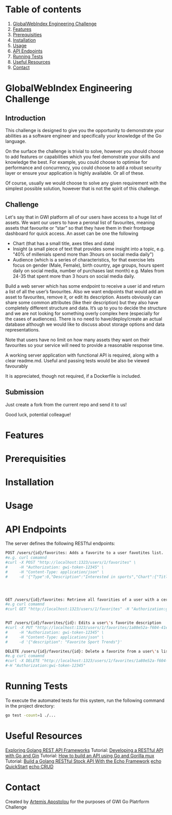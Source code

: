 # Table of contents

 1. [GlobalWebIndex Engineering Challenge](#globalwebindex-engineering-challenge)
 2. [Features](#features)
 3. [Prerequisities](#prerequisities)
 4. [Installation](#Installation)
 5. [Usage](#usage)
 6. [API Endpoints](#api-endpoints)
 7. [Running Tests](#running-tests)
 8. [Useful Resources](#useful-resources)
 9. [Contact](#contact)


# GlobalWebIndex Engineering Challenge

## Introduction

This challenge is designed to give you the opportunity to demonstrate your abilities as a software engineer and specifically your knowledge of the Go language.

On the surface the challenge is trivial to solve, however you should choose to add features or capabilities which you feel demonstrate your skills and knowledge the best. For example, you could choose to optimise for performance and concurrency, you could choose to add a robust security layer or ensure your application is highly available. Or all of these.

Of course, usually we would choose to solve any given requirement with the simplest possible solution, however that is not the spirit of this challenge.

## Challenge

Let's say that in GWI platform all of our users have access to a huge list of assets. We want our users to have a peronal list of favourites, meaning assets that favourite or “star” so that they have them in their frontpage dashboard for quick access. An asset can be one the following
* Chart (that has a small title, axes titles and data)
* Insight (a small piece of text that provides some insight into a topic, e.g. "40% of millenials spend more than 3hours on social media daily")
* Audience (which is a series of characteristics, for that exercise lets focus on gender (Male, Female), birth country, age groups, hours spent daily on social media, number of purchases last month)
e.g. Males from 24-35 that spent more than 3 hours on social media daily.

Build a web server which has some endpoint to receive a user id and return a list of all the user’s favourites. Also we want endpoints that would add an asset to favourites, remove it, or edit its description. Assets obviously can share some common attributes (like their description) but they also have completely different structure and data. It’s up to you to decide the structure and we are not looking for something overly complex here (especially for the cases of audiences). There is no need to have/deploy/create an actual database although we would like to discuss about storage options and data representations.

Note that users have no limit on how many assets they want on their favourites so your service will need to provide a reasonable response time.

A working server application with functional API is required, along with a clear readme.md. Useful and passing tests would be also be viewed favourably

It is appreciated, though not required, if a Dockerfile is included.

## Submission

Just create a fork from the current repo and send it to us!

Good luck, potential colleague!


# Features

# Prerequisities

# Installation

# Usage

# API Endpoints

The server defines the following RESTful endpoints:
``` bash
POST /users/{id}/favorites: Adds a favorite to a user favotites list.
#e.g. curl comamnd 
#curl -X POST "http://localhost:1323/users/1/favorites" \
#     -H "Authorization: gwi-token-12345" \
#     -H "Content-Type: application/json" \
#     -d '{"Type":0,"Description":"Interested in sports","Chart":{"Title":"How interested are you in Sports?","XAxis":"Interest","YAxis":"Amount",#"Data":{"Quite interested":32,"Very interested":31.9}}}'




GET /users/{id}/favorites: Retrieve all favorities of a user with a certain id.
#e.g curl comamnd 
#curl GET "http://localhost:1323/users/1/favorites" -H "Authorization:gwi-token-12345"


PUT /users/{id}/favorites/{id}: Edits a user\'s favorite description 
#curl -X PUT "http://localhost:1323/users/1/favorites/1a80e52a-f604-41e2-9aa2-4fd0f732e649" \
#     -H "Authorization: gwi-token-12345" \
#     -H "Content-Type: application/json" \
#     -d '{"description": "Favorite Sport Trends"}'

DELETE /users/{id}/favorites/{id}: Delete a favorite from a user\'s list.
#e.g curl comamnd
#curl -X DELETE "http://localhost:1323/users/1/favorites/1a80e52a-f604-41e2-9aa2-4fd0f732e649" \
#-H "Authorization:gwi-token-12345"
```
# Running Tests

To execute the automated tests for this system, run the following command in the project directory:
``` bash
go test -count=1 ./...
```
# Useful Resources

[Exploring Golang REST API Frameworks](https://dev.to/xngwng/top-5-go-rest-api-frameworks-k0e)
Tutorial: [Developing a RESTful API with Go and Gin](https://go.dev/doc/tutorial/web-service-gin)
Tutorial: [How to build an API using Go and Gorilla mux](https://dev.to/envitab/how-to-build-an-api-using-go-ffk)
Tutorial: [Build a Golang RESTful Stock API With the Echo Framework](https://betterprogramming.pub/intro-77f65f73f6d3)
[echo QuickStart](https://echo.labstack.com/docs/quick-start)
[echo CRUD](https://echo.labstack.com/docs/cookbook/crud)

# Contact

Created by [Artemis Apostolou](https://github.com/artemis13) for the purposes of GWI Go Platrform Challenge
